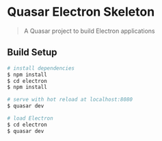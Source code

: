 # Quasar Electron Skeleton

> A Quasar project to build Electron applications

## Build Setup

``` bash
# install dependencies
$ npm install
$ cd electron
$ npm install

# serve with hot reload at localhost:8080
$ quasar dev

# load Electron
$ cd electron
$ quasar dev
```
